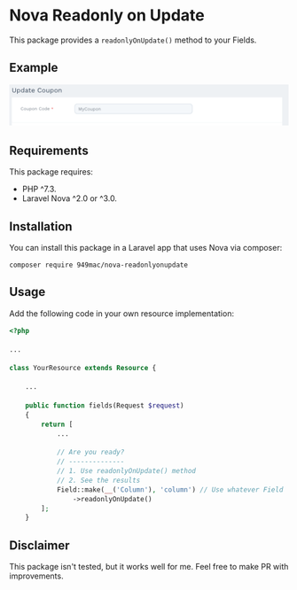 # Nova Readonly on Update

This package provides a `readonlyOnUpdate()` method to your Fields.

## Example

![Example](https://github.com/949mac/nova-readonlyonupdate/raw/main/preview.gif)

## Requirements

This package requires:

- PHP ^7.3.
- Laravel Nova ^2.0 or ^3.0.

##  Installation

You can install this package in a Laravel app that uses Nova via composer:

```
composer require 949mac/nova-readonlyonupdate
```

## Usage

Add the following code in your own resource implementation:

```php
<?php

...

class YourResource extends Resource {

    ...

    public function fields(Request $request)
    {
        return [
            ...

            // Are you ready?
            // --------------
            // 1. Use readonlyOnUpdate() method
            // 2. See the results
            Field::make(__('Column'), 'column') // Use whatever Field
                ->readonlyOnUpdate()
        ];
    }
```

## Disclaimer

This package isn't tested, but it works well for me. Feel free to make PR with improvements.

